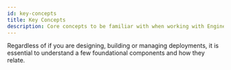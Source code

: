 ```yaml
---
id: key-concepts
title: Key Concepts
description: Core concepts to be familiar with when working with Engine.
---
```




Regardless of if you are designing, building or managing deployments, it is essential to understand a few foundational components and how they relate.

